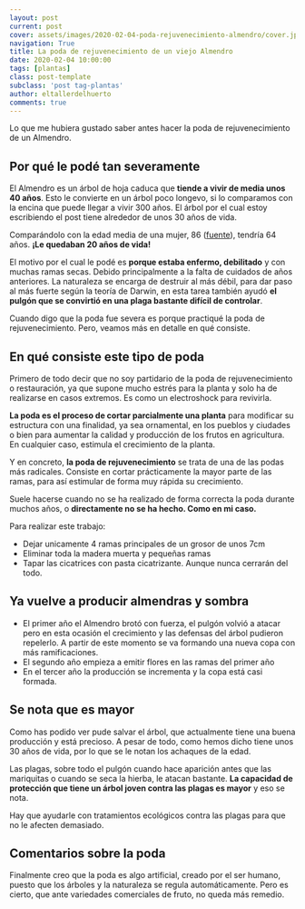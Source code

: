 ```yaml
---
layout: post
current: post
cover: assets/images/2020-02-04-poda-rejuvenecimiento-almendro/cover.jpg
navigation: True
title: La poda de rejuvenecimiento de un viejo Almendro
date: 2020-02-04 10:00:00
tags: [plantas]
class: post-template
subclass: 'post tag-plantas'
author: eltallerdelhuerto
comments: true
---
```


Lo que me hubiera gustado saber antes hacer la poda de rejuvenecimiento de un Almendro.

## Por qué le podé tan severamente

El Almendro es un árbol de hoja caduca que **tiende a vivir de media unos 40 años**. Esto le convierte en un árbol poco longevo, si lo comparamos con la encina que puede llegar a vivir 300 años. El árbol por el cual estoy escribiendo el post tiene alrededor de unos 30 años de vida.

Comparándolo con la edad media de una mujer, 86 ([fuente](https://datosmacro.expansion.com/demografia/esperanza-vida/espana)), tendría 64 años. **¡Le quedaban 20 años de vida!**

El motivo por el cual le podé es **porque estaba enfermo, debilitado** y con muchas ramas secas. Debido principalmente a la falta de cuidados de años anteriores. La naturaleza se encarga de destruir al más débil, para dar paso al más fuerte según la teoría de Darwin, en esta tarea también ayudó **el pulgón que se convirtió en una plaga bastante difícil de controlar**.

Cuando digo que la poda fue severa es porque practiqué la poda de rejuvenecimiento. Pero, veamos más en detalle en qué consiste.

## En qué consiste este tipo de poda

Primero de todo decir que no soy partidario de la poda de rejuvenecimiento o restauración, ya que supone mucho estrés para la planta y solo ha de realizarse en casos extremos. Es como un electroshock para revivirla.

**La poda es el proceso de cortar parcialmente una planta** para modificar su estructura con una finalidad, ya sea ornamental, en los pueblos y ciudades o bien para aumentar la calidad y producción de los frutos en agricultura. En cualquier caso, estimula el crecimiento de la planta.

Y en concreto, **la poda de rejuvenecimiento** se trata de una de las podas más radicales. Consiste en cortar prácticamente la mayor parte de las ramas, para así estimular de forma muy rápida su crecimiento.

Suele hacerse cuando no se ha realizado de forma correcta la poda durante muchos años, o **directamente no se ha hecho. Como en mi caso.**

Para realizar este trabajo:
- Dejar unicamente 4 ramas principales de un grosor de unos 7cm
- Eliminar toda la madera muerta y pequeñas ramas
- Tapar las cicatrices con pasta cicatrizante. Aunque nunca cerrarán del todo.

## Ya vuelve a producir almendras y sombra

- El primer año el Almendro brotó con fuerza, el pulgón volvió a atacar pero en esta ocasión el crecimiento y las defensas del árbol pudieron repelerlo. A partir de este momento se va formando una nueva copa con más ramificaciones. 
- El segundo año empieza a emitir flores en las ramas del primer año
- En el tercer año la producción se incrementa y la copa está casi formada.

## Se nota que es mayor

Como has podido ver pude salvar el árbol, que actualmente tiene una buena producción y está precioso. A pesar de todo, como hemos dicho tiene unos 30 años de vida, por lo que se le notan los achaques de la edad.

Las plagas, sobre todo el pulgón cuando hace aparición antes que las mariquitas o cuando se seca la hierba, le atacan bastante. **La capacidad de protección que tiene un árbol joven contra las plagas es mayor** y eso se nota.

Hay que ayudarle con tratamientos ecológicos contra las plagas para que no le afecten demasiado.

## Comentarios sobre la poda
Finalmente creo que la poda es algo artificial, creado por el ser humano, puesto que los árboles y la naturaleza se regula automáticamente. Pero es cierto, que ante variedades comerciales de fruto, no queda más remedio.
